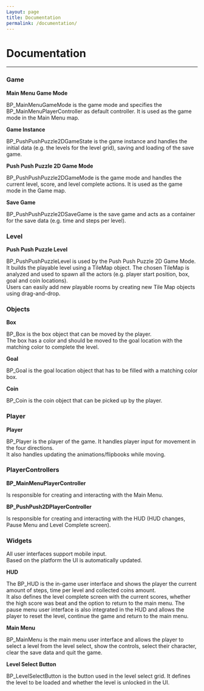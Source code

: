 ```yaml
---
Layout: page
title: Documentation
permalink: /documentation/
---
```


# Documentation

***

### Game

__Main Menu Game Mode__

BP_MainMenuGameMode is the game mode and specifies the BP_MainMenuPlayerController as default controller. It is used as the game mode in the Main Menu map.

__Game Instance__

BP_PushPushPuzzle2DGameState is the game instance and handles the initial data (e.g. the levels for the level grid), saving and loading of the save game.

__Push Push Puzzle 2D Game Mode__

BP_PushPushPuzzle2DGameMode is the game mode and handles the current level, score, and level complete actions. It is used as the game mode in the Game map.

__Save Game__

BP_PushPushPuzzle2DSaveGame is the save game and acts as a container for the save data (e.g. time and steps per level).

### Level

__Push Push Puzzle Level__

BP_PushPushPuzzleLevel is used by the Push Push Puzzle 2D Game Mode. It builds the playable level using a TileMap object.
The chosen TileMap is analyzed and used to spawn all the actors (e.g. player start position, box, goal and coin locations).   
Users can easily add new playable rooms by creating new Tile Map objects using drag-and-drop. 

### Objects

__Box__

BP_Box is the box object that can be moved by the player.  
The box has a color and should be moved to the goal location with the matching color to complete the level. 

__Goal__

BP_Goal is the goal location object that has to be filled with a matching color box.

__Coin__

BP_Coin is the coin object that can be picked up by the player.

### Player

__Player__

BP_Player is the player of the game. It handles player input for movement in the four directions.    
It also handles updating the animations/flipbooks while moving.

### PlayerControllers

__BP_MainMenuPlayerController__

Is responsible for creating and interacting with the Main Menu.

__BP_PushPush2DPlayerController__
 
Is responsible for creating and interacting with the HUD (HUD changes, Pause Menu and Level Complete screen).

### Widgets

All user interfaces support mobile input.   
Based on the platform the UI is automatically updated.

__HUD__

The BP_HUD is the in-game user interface and shows the player the current amount of steps, time per level and collected coins amount.  
It also defines the level complete screen with the current scores, whether the high score was beat and the option to return to the main menu.
The pause menu user interface is also integrated in the HUD and allows the player to reset the level, continue the game and return to the main menu.

__Main Menu__

BP_MainMenu is the main menu user interface and allows the player to select a level from the level select, show the controls, select their character, clear the save data and quit the game. 

__Level Select Button__

BP_LevelSelectButton is the button used in the level select grid. It defines the level to be loaded and whether the level is unlocked in the UI.